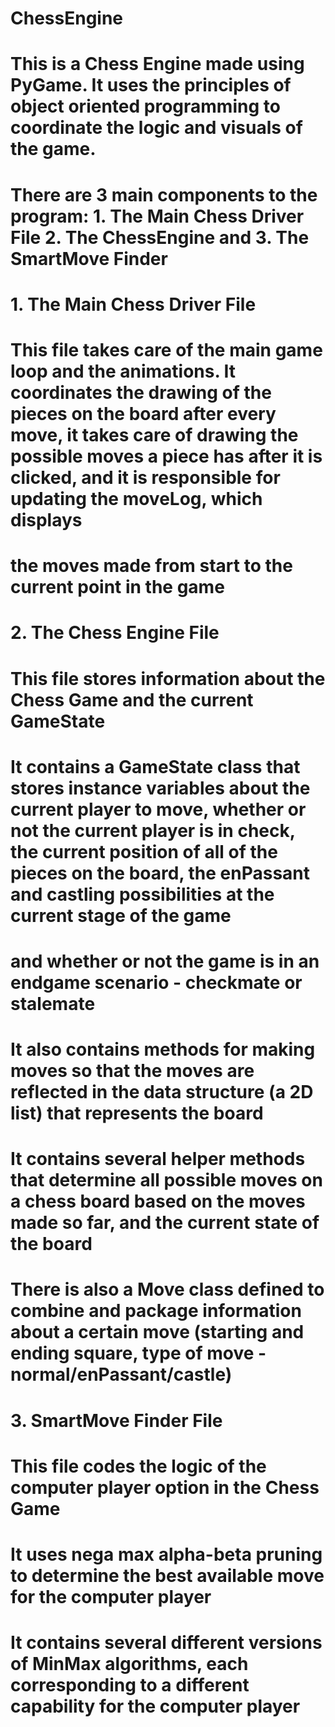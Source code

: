 # ChessEngine
# This is a Chess Engine made using PyGame. It uses the principles of object oriented programming to coordinate the logic and visuals of the game.
# There are 3 main components to the program: 1. The Main Chess Driver File 2. The ChessEngine and 3. The SmartMove Finder
#
# 1. The Main Chess Driver File
# This file takes care of the main game loop and the animations. It coordinates the drawing of the pieces on the board after every move, it takes care of drawing the possible moves a piece has after it is clicked, and it is responsible for updating the moveLog, which displays
# the moves made from start to the current point in the game
#
# 2. The Chess Engine File
# This file stores information about the Chess Game and the current GameState
# It contains a GameState class that stores instance variables about the current player to move, whether or not the current player is in check, the current position of all of the pieces on the board, the enPassant and castling possibilities at the current stage of the game
# and whether or not the game is in an endgame scenario - checkmate or stalemate
# It also contains methods for making moves so that the moves are reflected in the data structure (a 2D list) that represents the board
# It contains several helper methods that determine all possible moves on a chess board based on the moves made so far, and the current state of the board
# There is also a Move class defined to combine and package information about a certain move (starting and ending square, type of move - normal/enPassant/castle)
# 
# 3. SmartMove Finder File
# This file codes the logic of the computer player option in the Chess Game
# It uses nega max alpha-beta pruning to determine the best available move for the computer player
# It contains several different versions of MinMax algorithms, each corresponding to a different capability for the computer player
